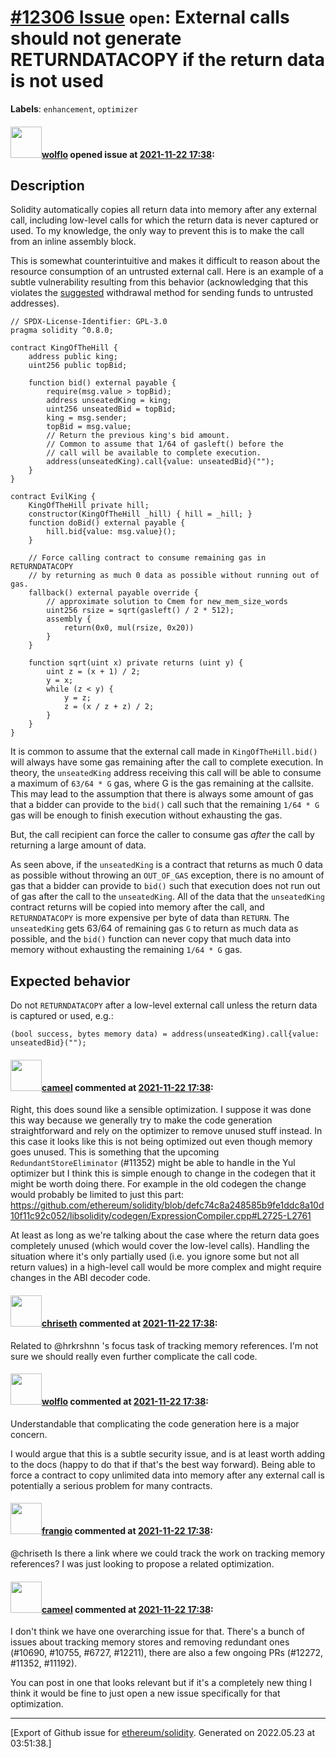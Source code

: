 # [\#12306 Issue](https://github.com/ethereum/solidity/issues/12306) `open`: External calls should not generate RETURNDATACOPY if the return data is not used
**Labels**: `enhancement`, `optimizer`


#### <img src="https://avatars.githubusercontent.com/u/33909953?u=813fc9edd9c477977cd6115051acab9a71d4b09c&v=4" width="50">[wolflo](https://github.com/wolflo) opened issue at [2021-11-22 17:38](https://github.com/ethereum/solidity/issues/12306):

## Description

Solidity automatically copies all return data into memory after any external call, including low-level calls for which the return data is never captured or used. To my knowledge, the only way to prevent this is to make the call from an inline assembly block.

This is somewhat counterintuitive and makes it difficult to reason about the resource consumption of an untrusted external call. Here is an example of a subtle vulnerability resulting from this behavior (acknowledging that this violates the [suggested](https://docs.soliditylang.org/en/v0.8.10/common-patterns.html#withdrawal-from-contracts) withdrawal method for sending funds to untrusted addresses).

```solidity
// SPDX-License-Identifier: GPL-3.0
pragma solidity ^0.8.0;

contract KingOfTheHill {
    address public king;
    uint256 public topBid;

    function bid() external payable {
        require(msg.value > topBid);
        address unseatedKing = king;
        uint256 unseatedBid = topBid;
        king = msg.sender;
        topBid = msg.value;
        // Return the previous king's bid amount.
        // Common to assume that 1/64 of gasleft() before the
        // call will be available to complete execution.
        address(unseatedKing).call{value: unseatedBid}("");
    }
}

contract EvilKing {
    KingOfTheHill private hill;
    constructor(KingOfTheHill _hill) { hill = _hill; }
    function doBid() external payable {
        hill.bid{value: msg.value}();
    }

    // Force calling contract to consume remaining gas in RETURNDATACOPY
    // by returning as much 0 data as possible without running out of gas.
    fallback() external payable override {
        // approximate solution to Cmem for new_mem_size_words
        uint256 rsize = sqrt(gasleft() / 2 * 512);
        assembly {
            return(0x0, mul(rsize, 0x20))
        }
    }

    function sqrt(uint x) private returns (uint y) {
        uint z = (x + 1) / 2;
        y = x;
        while (z < y) {
            y = z;
            z = (x / z + z) / 2;
        }
    }
}
```

It is common to assume that the external call made in `KingOfTheHill.bid()` will always have some gas remaining after the call to complete execution. In theory, the `unseatedKing` address receiving this call will be able to consume a maximum of `63/64 * G` gas, where G is the gas remaining at the callsite. This may lead to the assumption that there is always some amount of gas that a bidder can provide to the `bid()` call such that the remaining `1/64 * G` gas will be enough to finish execution without exhausting the gas.

But, the call recipient can force the caller to consume gas *after* the call by returning a large amount of data.

As seen above, if the `unseatedKing` is a contract that returns as much 0 data as possible without throwing an `OUT_OF_GAS` exception, there is no amount of gas that a bidder can provide to `bid()` such that execution does not run out of gas after the call to the `unseatedKing`. All of the data that the `unseatedKing` contract returns will be copied into memory after the call, and `RETURNDATACOPY` is more expensive per byte of data than `RETURN`. The `unseatedKing` gets 63/64 of remaining gas `G` to return as much data as possible, and the `bid()` function can never copy that much data into memory without exhausting the remaining `1/64 * G` gas.

## Expected behavior
Do not `RETURNDATACOPY` after a low-level external call unless the return data is captured or used, e.g.:
```solidity
(bool success, bytes memory data) = address(unseatedKing).call{value: unseatedBid}("");
```


#### <img src="https://avatars.githubusercontent.com/u/137030?v=4" width="50">[cameel](https://github.com/cameel) commented at [2021-11-22 17:38](https://github.com/ethereum/solidity/issues/12306#issuecomment-975937277):

Right, this does sound like a sensible optimization. I suppose it was done this way because we generally try to make the code generation straightforward and rely on the optimizer to remove unused stuff instead. In this case it looks like this is not being optimized out even though memory goes unused. This is something that the upcoming `RedundantStoreEliminator` (#11352) might be able to handle in the Yul optimizer but I think this is simple enough to change in the codegen that it might be worth doing there. For example in the old codegen the change would probably be limited to just this part: https://github.com/ethereum/solidity/blob/defc74c8a248585b9fe1ddc8a10d10f11c92c052/libsolidity/codegen/ExpressionCompiler.cpp#L2725-L2761

At least as long as we're talking about the case where the return data goes completely unused (which would cover the low-level calls). Handling the situation where it's only partially used (i.e. you ignore some but not all return values) in a high-level call would be more complex and might require changes in the ABI decoder code.

#### <img src="https://avatars.githubusercontent.com/u/9073706?v=4" width="50">[chriseth](https://github.com/chriseth) commented at [2021-11-22 17:38](https://github.com/ethereum/solidity/issues/12306#issuecomment-976305409):

Related to @hrkrshnn 's focus task of tracking memory references. I'm not sure we should really even further complicate the call code.

#### <img src="https://avatars.githubusercontent.com/u/33909953?u=813fc9edd9c477977cd6115051acab9a71d4b09c&v=4" width="50">[wolflo](https://github.com/wolflo) commented at [2021-11-22 17:38](https://github.com/ethereum/solidity/issues/12306#issuecomment-976639433):

Understandable that complicating the code generation here is a major concern.

I would argue that this is a subtle security issue, and is at least worth adding to the docs (happy to do that if that's the best way forward). Being able to force a contract to copy unlimited data into memory after any external call is potentially a serious problem for many contracts.

#### <img src="https://avatars.githubusercontent.com/u/481465?v=4" width="50">[frangio](https://github.com/frangio) commented at [2021-11-22 17:38](https://github.com/ethereum/solidity/issues/12306#issuecomment-980032882):

@chriseth Is there a link where we could track the work on tracking memory references? I was just looking to propose a related optimization.

#### <img src="https://avatars.githubusercontent.com/u/137030?v=4" width="50">[cameel](https://github.com/cameel) commented at [2021-11-22 17:38](https://github.com/ethereum/solidity/issues/12306#issuecomment-980043720):

I don't think we have one overarching issue for that. There's a bunch of issues about tracking memory stores and removing redundant ones (#10690, #10755, #6727, #12211), there are also a few ongoing PRs (#12272, #11352,  #11192).

You can post in one that looks relevant but if it's a completely new thing I think it would be fine to just open a new issue specifically for that optimization.


-------------------------------------------------------------------------------



[Export of Github issue for [ethereum/solidity](https://github.com/ethereum/solidity). Generated on 2022.05.23 at 03:51:38.]
